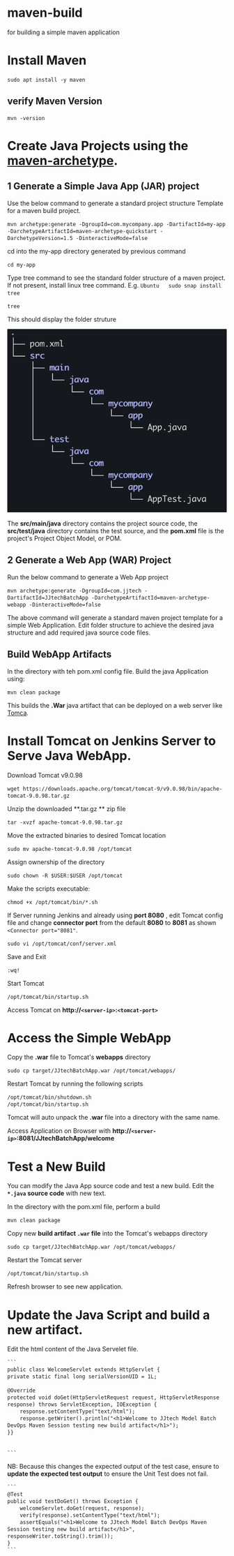 # maven-build
for building a simple maven application


# Install Maven 
    sudo apt install -y maven

## verify Maven Version 
    mvn -version



# Create Java Projects using the [maven-archetype](https://maven.apache.org/guides/introduction/introduction-to-archetypes.html). 


## 1 Generate a Simple Java App (JAR) project

Use the below command to generate a standard project structure Template for a maven build project. 

    mvn archetype:generate -DgroupId=com.mycompany.app -DartifactId=my-app -DarchetypeArtifactId=maven-archetype-quickstart -DarchetypeVersion=1.5 -DinteractiveMode=false

cd into the my-app directory generated by previous command

    cd my-app

Type tree command to see the standard folder structure of  a maven project. If not present, install linux tree command. 
E.g. `Ubuntu   sudo snap install tree `

    tree

This should display the folder struture

![alt text](image.png)

The **src/main/java** directory contains the project source code, the **src/test/java** directory contains the test source, and the **pom.xml** file is the project's Project Object Model, or POM.


## 2 Generate a Web App (WAR) Project 
 Run the below command to generate a Web App project

    mvn archetype:generate -DgroupId=com.jjtech -DartifactId=JJtechBatchApp -DarchetypeArtifactId=maven-archetype-webapp -DinteractiveMode=false

The above command will generate a standard maven project template for a simple Web Application. Edit folder structure to achieve the desired java structure and add required java source code files. 


## Build WebApp Artifacts 

In the directory with teh pom.xml config file. Build the java Application  using:

    mvn clean package 

This builds the **.War** java artifact that can be deployed on a web server like [Tomca](https://tomcat.apache.org/download-90.cgi). 


# Install Tomcat on Jenkins Server to Serve Java WebApp. 

Download Tomcat v9.0.98 

    wget https://downloads.apache.org/tomcat/tomcat-9/v9.0.98/bin/apache-tomcat-9.0.98.tar.gz

Unzip the downloaded **.tar.gz ** zip file 

    tar -xvzf apache-tomcat-9.0.98.tar.gz 

Move the extracted  binaries to desired Tomcat location

    sudo mv apache-tomcat-9.0.98 /opt/tomcat

Assign ownership of the directory 

    sudo chown -R $USER:$USER /opt/tomcat

Make the scripts executable:

    chmod +x /opt/tomcat/bin/*.sh

If Server running Jenkins and already using **port 8080** , edit Tomcat config file and change **connector port**  from the default **8080** to **8081** as shown `<Connector port="8081"`. 

    sudo vi /opt/tomcat/conf/server.xml 

Save and Exit

    :wq!

Start Tomcat 

    /opt/tomcat/bin/startup.sh


Access Tomcat on **http://`<server-ip>`:`<tomcat-port>`** 


# Access the Simple WebApp

Copy the **.war** file to Tomcat's **webapps** directory 

    sudo cp target/JJtechBatchApp.war /opt/tomcat/webapps/

Restart Tomcat by running the following scripts 

    /opt/tomcat/bin/shutdown.sh
    /opt/tomcat/bin/startup.sh

Tomcat will auto unpack the **.war** file into a directory with the same name. 


Access Application on Browser with **http://`<server-ip>`:8081/JJtechBatchApp/welcome**



# Test a New Build 

You can modify the Java App source code and test a new build. Edit the **`*.java` source code** with new text. 

In the directory with the pom.xml file, perform a build 

    mvn clean package 

Copy new **build artifact `.war` file** into the Tomcat's webapps directory

    sudo cp target/JJtechBatchApp.war /opt/tomcat/webapps/

Restart the Tomcat server 

    /opt/tomcat/bin/startup.sh

Refresh browser to see new application. 



#  Update the Java Script and build a new artifact. 

Edit the html content of the Java Servelet file. 

    ```
    public class WelcomeServlet extends HttpServlet {
    private static final long serialVersionUID = 1L;

    @Override
    protected void doGet(HttpServletRequest request, HttpServletResponse response) throws ServletException, IOException {
        response.setContentType("text/html");
        response.getWriter().println("<h1>Welcome to JJtech Model Batch DevOps Maven Session testing new build artifact</h1>");
    }}
   

    ```

NB: Because this changes the expected output of the test case, ensure to **update the expected test output** to ensure the Unit Test does not fail. 

    ```
    @Test
    public void testDoGet() throws Exception {
        welcomeServlet.doGet(request, response);
        verify(response).setContentType("text/html");
        assertEquals("<h1>Welcome to JJtech Model Batch DevOps Maven Session testing new build artifact</h1>", responseWriter.toString().trim());
    }
    ```







    